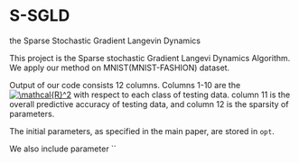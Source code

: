 # S-SGLD
the Sparse Stochastic Gradient Langevin Dynamics 

This project is the Sparse stochastic Gradient Langevi Dynamics Algorithm.  
We apply our method on MNIST(MNIST-FASHION) dataset.

Output of our code consists 12 columns. Columns 1-10  are the <a href="https://www.codecogs.com/eqnedit.php?latex=\mathcal{R}^2" target="_blank"><img src="https://latex.codecogs.com/gif.latex?\mathcal{R}^2" title="\mathcal{R}^2" /></a> with respect to each class of testing data. column 11 is the overall predictive accuracy of testing data, and column 12 is the sparsity of parameters.

The initial parameters, as specified in the main paper, are stored in `opt`.

We also include parameter ``


